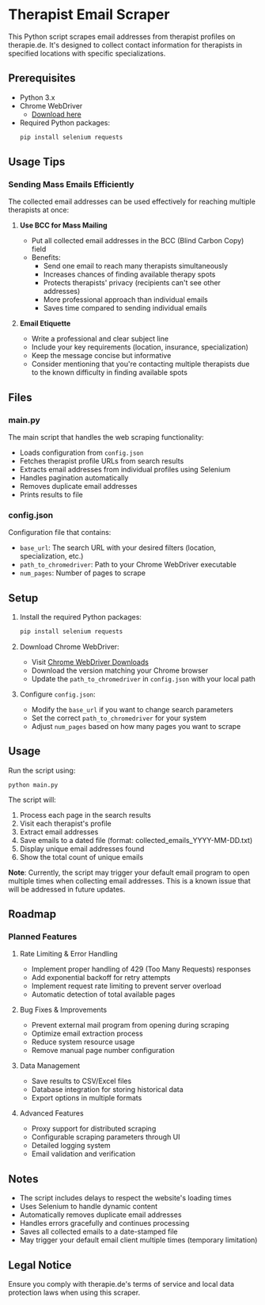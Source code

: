 # Therapist Email Scraper

This Python script scrapes email addresses from therapist profiles on therapie.de. It's designed to collect contact information for therapists in specified locations with specific specializations.

## Prerequisites

- Python 3.x
- Chrome WebDriver
  - [Download here](https://sites.google.com/chromium.org/driver/downloads?authuser=0)
- Required Python packages:
  ```bash
  pip install selenium requests
  ```

## Usage Tips

### Sending Mass Emails Efficiently

The collected email addresses can be used effectively for reaching multiple therapists at once:

1. **Use BCC for Mass Mailing**
   - Put all collected email addresses in the BCC (Blind Carbon Copy) field
   - Benefits:
     - Send one email to reach many therapists simultaneously
     - Increases chances of finding available therapy spots
     - Protects therapists' privacy (recipients can't see other addresses)
     - More professional approach than individual emails
     - Saves time compared to sending individual emails

2. **Email Etiquette**
   - Write a professional and clear subject line
   - Include your key requirements (location, insurance, specialization)
   - Keep the message concise but informative
   - Consider mentioning that you're contacting multiple therapists due to the known difficulty in finding available spots

## Files

### main.py

The main script that handles the web scraping functionality:

- Loads configuration from `config.json`
- Fetches therapist profile URLs from search results
- Extracts email addresses from individual profiles using Selenium
- Handles pagination automatically
- Removes duplicate email addresses
- Prints results to file

### config.json

Configuration file that contains:

- `base_url`: The search URL with your desired filters (location, specialization, etc.)
- `path_to_chromedriver`: Path to your Chrome WebDriver executable
- `num_pages`: Number of pages to scrape

## Setup

1. Install the required Python packages:

   ```bash
   pip install selenium requests
   ```
2. Download Chrome WebDriver:

   - Visit [Chrome WebDriver Downloads](https://sites.google.com/chromium.org/driver/downloads?authuser=0)
   - Download the version matching your Chrome browser
   - Update the `path_to_chromedriver` in `config.json` with your local path
3. Configure `config.json`:

   - Modify the `base_url` if you want to change search parameters
   - Set the correct `path_to_chromedriver` for your system
   - Adjust `num_pages` based on how many pages you want to scrape

## Usage

Run the script using:

`python main.py`

The script will:

1. Process each page in the search results
2. Visit each therapist's profile
3. Extract email addresses
4. Save emails to a dated file (format: collected_emails_YYYY-MM-DD.txt)
5. Display unique email addresses found
6. Show the total count of unique emails

**Note**: Currently, the script may trigger your default email program to open multiple times when collecting email addresses. This is a known issue that will be addressed in future updates.

## Roadmap

### Planned Features

1. Rate Limiting & Error Handling

   - Implement proper handling of 429 (Too Many Requests) responses
   - Add exponential backoff for retry attempts
   - Implement request rate limiting to prevent server overload
   - Automatic detection of total available pages
2. Bug Fixes & Improvements

   - Prevent external mail program from opening during scraping
   - Optimize email extraction process
   - Reduce system resource usage
   - Remove manual page number configuration
3. Data Management

   - Save results to CSV/Excel files
   - Database integration for storing historical data
   - Export options in multiple formats
4. Advanced Features

   - Proxy support for distributed scraping
   - Configurable scraping parameters through UI
   - Detailed logging system
   - Email validation and verification

## Notes

- The script includes delays to respect the website's loading times
- Uses Selenium to handle dynamic content
- Automatically removes duplicate email addresses
- Handles errors gracefully and continues processing
- Saves all collected emails to a date-stamped file
- May trigger your default email client multiple times (temporary limitation)

## Legal Notice

Ensure you comply with therapie.de's terms of service and local data protection laws when using this scraper.
